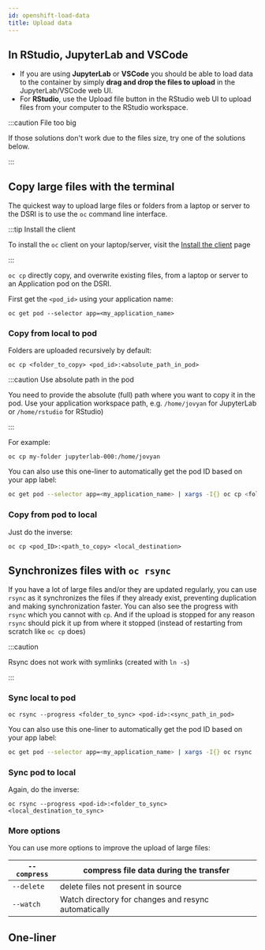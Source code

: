 ```yaml
---
id: openshift-load-data
title: Upload data
---
```


## In RStudio, JupyterLab and VSCode

* If you are using **JupyterLab** or **VSCode** you should be able to load data to the container by simply **drag and drop the files to upload** in the JupyterLab/VSCode web UI.
* For **RStudio**, use the Upload file button in the RStudio web UI to upload files from your computer to the RStudio workspace.

:::caution File too big

If those solutions don't work due to the files size, try one of the solutions below.

:::

## Copy large files with the terminal 

The quickest way to upload large files or folders from a laptop or server to the DSRI is to use the `oc` command line interface.

:::tip Install the client

To install the `oc` client on your laptop/server, visit the [Install the client](/docs/openshift-install) page

:::

`oc cp` directly copy, and overwrite existing files, from a laptop or server to an Application pod on the DSRI.

First get the `<pod_id>` using your application name:

```shell
oc get pod --selector app=<my_application_name>
```

### Copy from local to pod

Folders are uploaded recursively by default:

```shell
oc cp <folder_to_copy> <pod_id>:<absolute_path_in_pod>
```

:::caution Use absolute path in the pod

You need to provide the absolute (full) path where you want to copy it in the pod. Use your application workspace path, e.g. `/home/jovyan` for JupyterLab or `/home/rstudio` for RStudio)

:::

For example:

```shell
oc cp my-folder jupyterlab-000:/home/jovyan
```

You can also use this one-liner to automatically get the pod ID based on your app label:

```bash
oc get pod --selector app=<my_application_name> | xargs -I{} oc cp <folder_to_copy> {}:<absolute_path_in_pod>
```

### Copy from pod to local

Just do the inverse:

```shell
oc cp <pod_ID>:<path_to_copy> <local_destination>
```

## Synchronizes files with `oc rsync`

If you have a lot of large files and/or they are updated regularly, you can use `rsync` as it synchronizes the files if they already exist, preventing duplication and making synchronization faster.  You can also see the progress with `rsync` which you cannot with `cp`. And if the upload is stopped for any reason `rsync` should pick it up from where it stopped (instead of restarting from scratch like `oc cp` does)

:::caution 

Rsync does not work with symlinks (created with `ln -s`)

:::

### Sync local to pod

```shell
oc rsync --progress <folder_to_sync> <pod-id>:<sync_path_in_pod>
```

You can also use this one-liner to automatically get the pod ID based on your app label:

```bash
oc get pod --selector app=<my_application_name> | xargs -I{} oc rsync --progress <folder_to_sync> {}:<absolute_path_in_pod>
```

### Sync pod to local

Again, do the inverse:

```shell
oc rsync --progress <pod-id>:<folder_to_sync> <local_destination_to_sync>
```

### More options

You can use more options to improve the upload of large files:

| `--compress` | compress file data during the transfer               |
| ------------ | ---------------------------------------------------- |
| `--delete`   | delete files not present in source                   |
| `--watch`    | Watch directory for changes and resync automatically |

## One-liner

